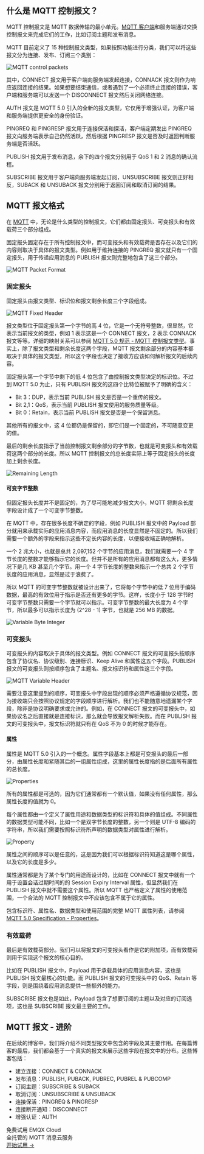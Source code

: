 ## 什么是 MQTT 控制报文？

MQTT 控制报文是 MQTT 数据传输的最小单元。[MQTT 客户端](https://www.emqx.com/zh/blog/mqtt-client-tools)和服务端通过交换控制报文来完成它们的工作，比如订阅主题和发布消息。

MQTT 目前定义了 15 种控制报文类型，如果按照功能进行分类，我们可以将这些报文分为连接、发布、订阅三个类别：

![MQTT control packets](https://assets.emqx.com/images/936acfcc4136e28a53732a7751762abb.png)

其中，CONNECT 报文用于客户端向服务端发起连接，CONNACK 报文则作为响应返回连接的结果。如果想要结束通信，或者遇到了一个必须终止连接的错误，客户端和服务端可以发送一个 DISCONNECT 报文然后关闭网络连接。

AUTH 报文是 MQTT 5.0 引入的全新的报文类型，它仅用于增强认证，为客户端和服务端提供更安全的身份验证。

PINGREQ 和 PINGRESP 报文用于连接保活和探活，客户端定期发出 PINGREQ 报文向服务端表示自己仍然活跃，然后根据 PINGRESP 报文是否及时返回判断服务端是否活跃。

PUBLISH 报文用于发布消息，余下的四个报文分别用于 QoS 1 和 2 消息的确认流程。

SUBSCRIBE 报文用于客户端向服务端发起订阅，UNSUBSCRIBE 报文则正好相反，SUBACK 和 UNSUBACK 报文分别用于返回订阅和取消订阅的结果。

 

## MQTT 报文格式

在 [MQTT](https://www.emqx.com/zh/blog/the-easiest-guide-to-getting-started-with-mqtt) 中，无论是什么类型的控制报文，它们都由固定报头、可变报头和有效载荷三个部分组成。

固定报头固定存在于所有控制报文中，而可变报头和有效载荷是否存在以及它们的内容则取决于具体的报文类型。例如用于维持连接的 PINGREQ 报文就只有一个固定报头，用于传递应用消息的 PUBLISH 报文则完整地包含了这三个部分。

![MQTT Packet Format](https://assets.emqx.com/images/1e9c7ce0b37a9605e3fc49100b6f10fe.png)

### 固定报头

固定报头由报文类型、标识位和报文剩余长度三个字段组成。

![MQTT Fixed Header](https://assets.emqx.com/images/591a2168c2c192c3b03479e7531c05ea.png)

报文类型位于固定报头第一个字节的高 4 位，它是一个无符号整数，很显然，它表示当前报文的类型，例如 1 表示这是一个 CONNECT 报文，2 表示 CONNACK 报文等等。详细的映射关系可以参阅 [MQTT 5.0 规范 - MQTT 控制报文类型](https://docs.oasis-open.org/mqtt/mqtt/v5.0/os/mqtt-v5.0-os.html#_Toc3901022)。事实上，除了报文类型和剩余长度这两个字段，MQTT 报文剩余部分的内容基本都取决于具体的报文类型，所以这个字段也决定了接收方应该如何解析报文的后续内容。

固定报头第一个字节中剩下的低 4 位包含了由控制报文类型决定的标识位。不过到 MQTT 5.0 为止，只有 PUBLISH 报文的这四个比特位被赋予了明确的含义：

- Bit 3：DUP，表示当前 PUBLISH 报文是否是一个重传的报文。
- Bit 2,1：QoS，表示当前 PUBLISH 报文使用的服务质量等级。
- Bit 0：Retain，表示当前 PUBLISH 报文是否是一个保留消息。

其他所有的报文中，这 4 位都仍是保留的，即它们是一个固定的，不可随意变更的值。

最后的剩余长度指示了当前控制报文剩余部分的字节数，也就是可变报头和有效载荷这两个部分的长度。所以 MQTT 控制报文的总长度实际上等于固定报头的长度加上剩余长度。

![Remaining Length](https://assets.emqx.com/images/32dd746e2ead30c8c50bcf2c84296c1e.png)

#### 可变字节整数

但固定报头长度并不是固定的，为了尽可能地减少报文大小，MQTT 将剩余长度字段设计成了一个可变字节整数。

在 MQTT 中，存在很多长度不确定的字段，例如 PUBLISH 报文中的 Payload 部分就用来承载实际的应用消息内容，而应用消息的长度显然是不固定的。所以我们需要一个额外的字段来指示这些不定长内容的长度，以便接收端正确地解析。

一个 2 兆大小，也就是总共 2,097,152 个字节的应用消息，我们就需要一个 4 字节长度的整数才能够指示它的长度。但并不是所有的应用消息都有这么大，更多情况下是几 KB 甚至几个字节。用一个 4 字节长度的整数来指示一个总共 2 个字节长度的应用消息，显然是过于浪费了。

所以 MQTT 的可变字节整数就被设计出来了，它将每个字节中的低 7 位用于编码数据，最高的有效位用于指示是否还有更多的字节。这样，长度小于 128 字节时可变字节整数只需要一个字节就可以指示。可变字节整数的最大长度为 4 个字节，所以最多可以指示长度为 (2^28 - 1) 字节，也就是 256 MB 的数据。

![Variable Byte Integer](https://assets.emqx.com/images/82d598ea1ac6fd2e87f4feb567a70f47.png)

### 可变报头

可变报头的内容取决于具体的报文类型。例如 CONNECT 报文的可变报头按顺序包含了协议名、协议级别、连接标识、Keep Alive 和属性这五个字段。PUBLISH 报文的可变报头则按顺序包含了主题名、报文标识符和属性这三个字段。

![MQTT Variable Header](https://assets.emqx.com/images/34ee456f79d97ae0bc56c4f3dd4a0ddf.png)

需要注意这里提到的顺序，可变报头中字段出现的顺序必须严格遵循协议规范，因为接收端只会按照协议规定的字段顺序进行解析。我们也不能随意地遗漏某个字段，除非是协议明确要求或允许的。例如，在 CONNECT 报文的可变报头中，如果协议名之后直接就是连接标识，那么就会导致报文解析失败。而在 PUBLISH 报文的可变报头中，报文标识符就只有在 QoS 不为 0 的时候才能存在。

#### 属性

属性是 MQTT 5.0 引入的一个概念。属性字段基本上都是可变报头的最后一部分，由属性长度和紧随其后的一组属性组成，这里的属性长度指的是后面所有属性的总长度。

![Properties](https://assets.emqx.com/images/d412f11e0265a54cb0432408777ce7cf.png)

所有的属性都是可选的，因为它们通常都有一个默认值，如果没有任何属性，那么属性长度的值就为 0。

每个属性都由一个定义了属性用途和数据类型的标识符和具体的值组成。不同属性的数据类型可能不同，比如一个是双字节长度的整数，另一个则是 UTF-8 编码的字符串，所以我们需要按照标识符所声明的数据类型对属性进行解析。

![Property](https://assets.emqx.com/images/b82cfee353efc201214a8aba609b2e58.png)

属性之间的顺序可以是任意的，这是因为我们可以根据标识符知道这是哪个属性，以及它的长度是多少。

属性通常都是为了某个专门的用途而设计的，比如在 CONNECT 报文中就有一个用于设置会话过期时间的的 Session Expiry Interval 属性，但显然我们在 PUBLISH 报文中就不需要这个属性。所以 MQTT 也严格定义了属性的使用范围，一个合法的 MQTT 控制报文中不应该包含不属于它的属性。

包含标识符、属性名、数据类型和使用范围的完整 MQTT 属性列表，请参阅 [MQTT 5.0 Specification - Properties](https://docs.oasis-open.org/mqtt/mqtt/v5.0/os/mqtt-v5.0-os.html#_Toc3901027)。

### 有效载荷

最后是有效载荷部分。我们可以将报文的可变报头看作是它的附加项，而有效载荷则用于实现这个报文的核心目的。

比如在 PUBLISH 报文中，Payload 用于承载具体的应用消息内容，这也是 PUBLISH 报文最核心的功能。而 PUBLISH 报文的可变报头中的 QoS、Retain 等字段，则是围绕着应用消息提供一些额外的能力。

SUBSCRIBE 报文也是如此，Payload 包含了想要订阅的主题以及对应的订阅选项，这也是 SUBSCRIBE 报文最主要的工作。

 

## MQTT 报文 - 进阶

在后续的博客中，我们将介绍不同类型报文中包含的字段及其主要作用。在每篇博客的最后，我们都会基于一个真实的报文来展示这些字段在报文中的分布。这些博客包括：

- 建立连接：CONNECT & CONNACK
- 发布消息：PUBLISH, PUBACK, PUBREC, PUBREL & PUBCOMP
- 订阅主题：SUBSCRIBE & SUBACK
- 取消订阅：UNSUBSCRIBE & UNSUBACK
- 连接保活：PINGREQ & PINGRESP
- 连接断开通知：DISCONNECT
- 增强认证：AUTH



<section class="promotion">
    <div>
        免费试用 EMQX Cloud
        <div class="is-size-14 is-text-normal has-text-weight-normal">全托管的 MQTT 消息云服务</div>
    </div>
    <a href="https://accounts-zh.emqx.com/signup?continue=https://cloud.emqx.com/console/deployments/0?oper=new" class="button is-gradient px-5">开始试用 →</a>
</section>
